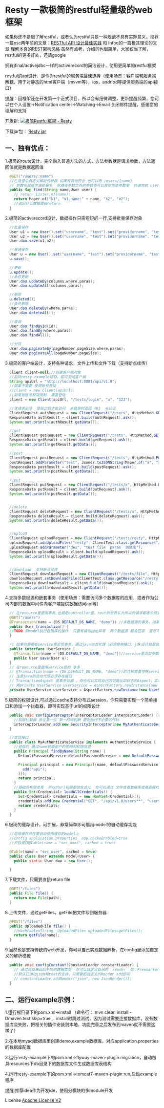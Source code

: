 
Resty 一款极简的restful轻量级的web框架
===========

如果你还不是很了解restful，或者认为restful只是一种规范不具有实际意义，推荐一篇osc两年前的文章：[RESTful API 设计最佳实践](http://www.oschina.net/translate/best-practices-for-a-pragmatic-restful-api)  和 Infoq的一篇极其理论的文章  [理解本真的REST架构风格](http://www.infoq.com/cn/articles/understanding-restful-style) 虽然有点老，介绍的也很简单，大家权当了解，restful的更多好处，还请google

拥有jfinal/activejdbc一样的activerecord的简洁设计，使用更简单的restful框架

restful的api设计，是作为restful的服务端最佳选择（使用场景：客户端和服务端解藕，用于对静态的html客户端（mvvm等），ios，andriod等提供服务端的api接口）

提醒：因框架还在开发第一个正式项目，所以会有细微调整，更新提醒频繁，您可以在个人设置->Notification center->Watching->Email 关闭邮件提醒，感谢您的理解和支持

开发群: <a target="_blank" href="http://shang.qq.com/wpa/qunwpa?idkey=8fc9498714ebbc3675cc5a5035858004154ef4645ebc9c128dfd76688d32179b"><img border="0" src="http://pub.idqqimg.com/wpa/images/group.png" alt="极简Restful框架 - Resty" title="极简Restful框架 - Resty"></a>

下载jar包： [Resty jar](https://github.com/Dreampie/resty/releases)

一、独有优点：
-----------

1.极简的route设计，完全融入普通方法的方式，方法参数就是请求参数，方法返回值就是数据返回值

```java
  @GET("/users/:name")
  //在路径中自定义解析的参数 如果有其他符合 也可以用 /users/{name}
  // 参数名就是方法变量名  除路径参数之外的参数也可以放在方法参数里  传递方式 user={json字符串}
  public Map find(String name,User user) {
    // return Lister.of(name);
    return Maper.of("k1", "v1,name:" + name, "k2", "v2");
    //返回什么数据直接return
  }
```

2.极简的activerecord设计，数据操作只需短短的一行,支持批量保存对象

```java
  //批量保存
  User u1 = new User().set("username", "test").set("providername", "test").set("password", "123456");
  User u2 = new User().set("username", "test").set("providername", "test").set("password", "123456");
  User.dao.save(u1,u2);

  //普通保存
  User u = new User().set("username", "test").set("providername", "test").set("password", "123456");
  u.save();

  //更新
  u.update();
  //条件更新
  User.dao.updateBy(columns,where,paras);
  User.dao.updateAll(columns,paras);

  //删除
  u.deleted();
  //条件删除
  User.dao.deleteBy(where,paras);
  User.dao.deleteAll();

  //查询
  User.dao.findById(id);
  User.dao.findBy(where,paras);
  User.dao.findAll();

  //分页
  User.dao.paginateBy(pageNumber,pageSize,where,paras);
  User.dao.paginateAll(pageNumber,pageSize);
```

3.极简的客户端设计，支持各种请求，文件上传和文件下载（支持断点续传）

```java
  Client client=null;//创建客户端对象
  //启动resty-example项目，即可测试客户端
  String apiUrl = "http://localhost:8081/api/v1.0";
  //如果不需要 使用账号登陆
  //client = new Client(apiUrl);
  //如果有账号权限限制  需要登陆
  client = new Client(apiUrl, "/tests/login", "u", "123");

  //该请求必须  登陆之后才能访问  未登录时返回 401  未认证
  ClientRequest authRequest = new ClientRequest("/users", HttpMethod.GET);
  ResponseData authResult = client.build(authRequest).ask();
  System.out.println(authResult.getData());

  //get
  ClientRequest getRequest = new ClientRequest("/tests", HttpMethod.GET);
  ResponseData getResult = client.build(getRequest).ask();
  System.out.println(getResult.getData());

  //post
  ClientRequest postRequest = new ClientRequest("/tests", HttpMethod.POST);
  postRequest.addParameter("test", Jsoner.toJSONString(Maper.of("a", "谔谔")));
  ResponseData postResult = client.build(postRequest).ask();
  System.out.println(postResult.getData());

  //put
  ClientRequest putRequest = new ClientRequest("/tests/x", HttpMethod.PUT);
  ResponseData putResult = client.build(putRequest).ask();
  System.out.println(putResult.getData());


  //delete
  ClientRequest deleteRequest = new ClientRequest("/tests/a", HttpMethod.DELETE);
  ResponseData deleteResult = client.build(deleteRequest).ask();
  System.out.println(deleteResult.getData());


  //upload
  ClientRequest uploadRequest = new ClientRequest("/tests/resty", HttpMethod.POST);
  uploadRequest.addUploadFiles("resty", ClientTest.class.getResource("/resty.jar").getFile());
  uploadRequest.addParameter("des", "test file  paras  测试笔");
  ResponseData uploadResult = client.build(uploadRequest).ask();
  System.out.println(uploadResult.getData());


  //download  支持断点续传
  ClientRequest downloadRequest = new ClientRequest("/tests/file", HttpMethod.GET);
  downloadRequest.setDownloadFile(ClientTest.class.getResource("/resty.jar").getFile().replace(".jar", "x.jar"));
  ResponseData downloadResult = client.build(downloadRequest).ask();
  System.out.println(downloadResult.getData());
```


4.支持多数据源和嵌套事务（使用场景：需要访问多个数据库的应用，或者作为公司内部的数据中间件向客户端提供数据访问api等）

```java
  // 在resource里使用事务,也就是controller里，rest的世界认为所以的请求都表示资源，所以这儿叫resource
  @GET("/users")
  @Transaction(name = {DS.DEFAULT_DS_NAME, "demo"}) //多数据源的事务，如果你只有一个数据库  直接@Transaction 不需要参数
  public User transaction() {
  //TODO 用model执行数据库的操作  只要有操作抛出异常  两个数据源 都会回滚  虽然不是分布式事务  也能保证代码块的数据执行安全
  }

  // 如果你需要在service里实现事务，通过java动态代理（必须使用接口，jdk设计就是这样）
  public interface UserService {
    @Transaction(name = {DS.DEFAULT_DS_NAME, "demo"})//service里添加多数据源的事务，如果你只有一个数据库  直接@Transaction 不需要参数
    public User save(User u);
  }
  // 在resource里使用service层的 事务
  // @Transaction(name = {DS.DEFAULT_DS_NAME, "demo"})的注解需要写在service的接口上
  // 注意java的自动代理必须存在接口
  // TransactionAspect 是事务切面 ，你也可以实现自己的切面比如日志的Aspect，实现Aspect接口
  // 再private UserService userService = AspectFactory.newInstance(new UserServiceImpl(), new TransactionAspect(),new LogAspect());
  private UserService userService = AspectFactory.newInstance(new UserServiceImpl(), new TransactionAspect());
```

5.极简的权限设计,可以通过cache支持分布式session，你只需要实现一个简单接口和添加一个拦截器，即可实现基于url的权限设计

```java
  public void configInterceptor(InterceptorLoader interceptorLoader) {
    //权限拦截器 放在第一位 第一时间判断 避免执行不必要的代码
    interceptorLoader.add(new SecurityInterceptor(new MyAuthenticateService()));
  }

  //实现接口
  public class MyAuthenticateService implements AuthenticateService {
    //登陆时 通过name获取用户的密码和权限信息
    public Principal findByName(String name) {
      DefaultPasswordService defaultPasswordService = new DefaultPasswordService();

      Principal principal = new Principal(name, defaultPasswordService.hash("123"), new HashSet<String>() {{
        add("api");
      }});
      return principal;
    }
    //基础的权限总表  所以的url权限都放在这儿  你可以通过 文件或者数据库或者直接代码 来设置所有权限
    public Set<Credential> loadAllCredentials() {
      Set<Credential> credentials = new HashSet<Credential>();
      credentials.add(new Credential("GET", "/api/v1.0/users**", "users"));
      return credentials;
    }
  }
```

6.极简的缓存设计，可扩展，非常简单即可启用model的自动缓存功能

```java
  //启用缓存并在要自动使用缓存的model上
  //config application.properties  app.cacheEnabled=true
  //开启缓存@Table(name = "sec_user", cached = true)

  @Table(name = "sec_user", cached = true)
  public class User extends Model<User> {
    public static User dao = new User();

  }
```

7.下载文件，只需要直接return file

```java
  @GET("/files")
  public File file() {
    return new File(path);
  }
```

8.上传文件，通过getFiles，getFile把文件写到服务器

```java
  @POST("/files")
  public UploadedFile file() {
    //Hashtable<String, UploadedFile> uploadedFiles=getFiles();
    return getFile(name);
  }
```

9.当然也是支持传统的web开发，你可以自己实现数据解析，在config里添加自定义的解析模板

```java
  public void configConstant(ConstantLoader constantLoader) {
    // 通过后缀来返回不同的数据类型  你可以自定义自己的  render  如：FreemarkerRender
    //默认已添加json和text的支持，只需要把自定义的Render add即可
    // constantLoader.addRender("json", new JsonRender());
  }
```

二、运行example示例：
-----------------

1.运行根目录下的pom.xml->install （命令行： mvn clean install -Dmaven.test.skip=true ，install时跳过测试，因为测试需要连接数据库，没有数据库会失败，把相关的插件安装到本地，功能完善之后发布到maven就不需要这样了）

2.在本地mysql数据库里创建demo,example数据库，对应application.properties的数据库配置

3.运行resty-example下的pom.xml->flyway-maven-plugin:migration，自动根具resources下db目录下的数据库文件生成数据库表结构

4.运行resty-example下的pom.xml->tomcat7-maven-plugin:run,启动example程序

提醒:推荐idea作为开发ide，使用分模块的多module开发

License [Apache License V2](https://www.apache.org/licenses/LICENSE-2.0)


